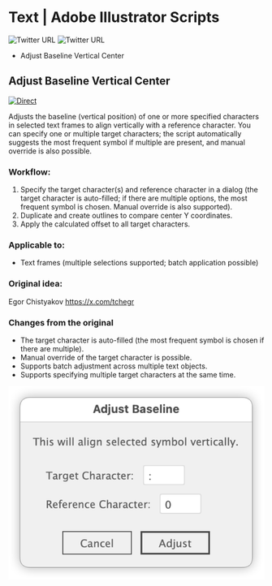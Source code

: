 # Text | Adobe Illustrator Scripts

![Twitter URL](https://img.shields.io/twitter/url?label=%40DTP_Transit&style=social&url=https%3A%2F%2Ftwitter.com%2FDTP_Tranist) ![Twitter URL](https://img.shields.io/twitter/url?label=%40swwwitch&style=social&url=https%3A%2F%2Ftwitter.com%2Fswwwitch)

- Adjust Baseline Vertical Center

## Adjust Baseline Vertical Center

[![Direct](https://img.shields.io/badge/Direct%20Link-AdjustBaselineVerticalCenter.jsx-FFcc00.svg)](https://github.com/swwwitch/illustrator-scripts/blob/b62f2d91d5347a0c1208b9d92bd44a98e8d90938/jsx/AdjustBaselineVerticalCenter.jsx)

Adjusts the baseline (vertical position) of one or more specified characters in selected text frames to align vertically with a reference character. You can specify one or multiple target characters; the script automatically suggests the most frequent symbol if multiple are present, and manual override is also possible.

### Workflow:

1.	Specify the target character(s) and reference character in a dialog (the target character is auto-filled; if there are multiple options, the most frequent symbol is chosen. Manual override is also supported).
2.	Duplicate and create outlines to compare center Y coordinates.
3.	Apply the calculated offset to all target characters.

### Applicable to:

- Text frames (multiple selections supported; batch application possible)

### Original idea:

Egor Chistyakov https://x.com/tchegr

### Changes from the original

- The target character is auto-filled (the most frequent symbol is chosen if there are multiple).
- Manual override of the target character is possible.
- Supports batch adjustment across multiple text objects.
- Supports specifying multiple target characters at the same time.

![](../png-en/ss-536-392-72-20250704-053323.png)

